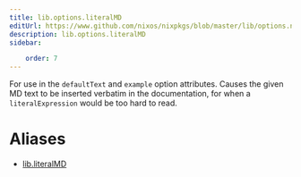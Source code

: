 ```yaml
---
title: lib.options.literalMD
editUrl: https://www.github.com/nixos/nixpkgs/blob/master/lib/options.nix#L404C15
description: lib.options.literalMD
sidebar:

    order: 7
---
```


For use in the `defaultText` and `example` option attributes. Causes the
given MD text to be inserted verbatim in the documentation, for when
a `literalExpression` would be too hard to read.


# Aliases

- [lib.literalMD](./reference/lib/lib-literalMD)


